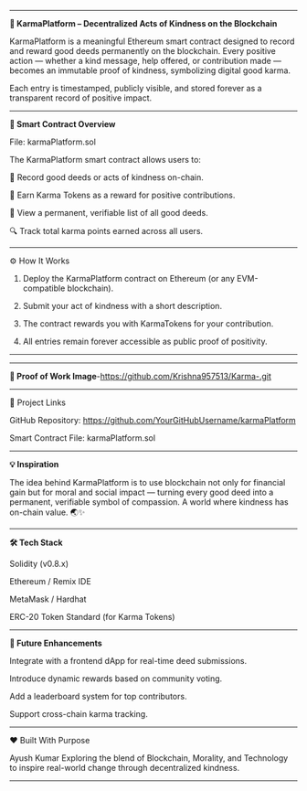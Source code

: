 
---
**🌿 KarmaPlatform – Decentralized Acts of Kindness on the Blockchain**

KarmaPlatform is a meaningful Ethereum smart contract designed to record and reward good deeds permanently on the blockchain.
Every positive action — whether a kind message, help offered, or contribution made — becomes an immutable proof of kindness, symbolizing digital good karma.

Each entry is timestamped, publicly visible, and stored forever as a transparent record of positive impact.


---

**🧩 Smart Contract Overview**

File: karmaPlatform.sol

The KarmaPlatform smart contract allows users to:

🌱 Record good deeds or acts of kindness on-chain.

💎 Earn Karma Tokens as a reward for positive contributions.

🧾 View a permanent, verifiable list of all good deeds.

🔍 Track total karma points earned across all users.



---

⚙ How It Works

1. Deploy the KarmaPlatform contract on Ethereum (or any EVM-compatible blockchain).


2. Submit your act of kindness with a short description.


3. The contract rewards you with KarmaTokens for your contribution.


4. All entries remain forever accessible as public proof of positivity.




---


---

**📸 Proof of Work Image**-https://github.com/Krishna957513/Karma-.git




---

🔗 Project Links

GitHub Repository: https://github.com/YourGitHubUsername/karmaPlatform

Smart Contract File: karmaPlatform.sol



---

**💡 Inspiration**

The idea behind KarmaPlatform is to use blockchain not only for financial gain but for moral and social impact — turning every good deed into a permanent, verifiable symbol of compassion.
A world where kindness has on-chain value. 🌏✨


---

**🛠 Tech Stack**

Solidity (v0.8.x)

Ethereum / Remix IDE

MetaMask / Hardhat

ERC-20 Token Standard (for Karma Tokens)



---

**🚀 Future Enhancements**

Integrate with a frontend dApp for real-time deed submissions.

Introduce dynamic rewards based on community voting.

Add a leaderboard system for top contributors.

Support cross-chain karma tracking.



---

❤ Built With Purpose

Ayush Kumar
Exploring the blend of Blockchain, Morality, and Technology to inspire real-world change through decentralized kindness.


---
